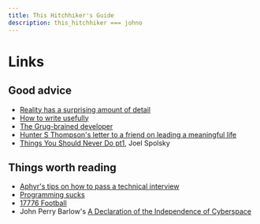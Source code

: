 ```yaml
---
title: This Hitchhiker's Guide
description: this_hitchhiker === johno
---
```


# Links

## Good advice
- [Reality has a surprising amount of detail](http://johnsalvatier.org/blog/2017/reality-has-a-surprising-amount-of-detail)
- [How to write usefully](http://paulgraham.com/useful.html)
- [The Grug-brained developer](https://grugbrain.dev/)
- [Hunter S Thompson's letter to a friend on leading a meaningful life](https://fs.blog/hunter-s-thompson-to-hume-logan/)
- [Things You Should Never Do pt1](https://www.joelonsoftware.com/2000/04/06/things-you-should-never-do-part-i/), Joel Spolsky

## Things worth reading
- [Aphyr's tips on how to pass a technical interview](https://aphyr.com/tags/interviews)
- [Programming sucks](https://www.stilldrinking.org/programming-sucks)
- [17776 Football](https://www.sbnation.com/a/17776-football)
- John Perry Barlow's [A Declaration of the Independence of Cyberspace](https://www.eff.org/cyberspace-independence)
